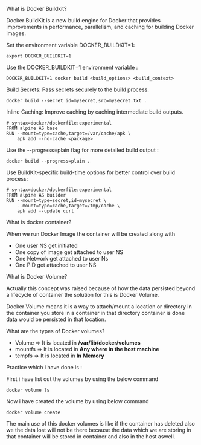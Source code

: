 What is Docker Buildkit?

Docker BuildKit is a new build engine for Docker that provides improvements in performance, parallelism, and caching for building Docker images.

Set the environment variable DOCKER_BUILDKIT=1:

	export DOCKER_BUILDKIT=1

Use the DOCKER_BUILDKIT=1 environment variable :

	DOCKER_BUILDKIT=1 docker build <build_options> <build_context>

Build Secrets: Pass secrets securely to the build process.

	docker build --secret id=mysecret,src=mysecret.txt .

Inline Caching: Improve caching by caching intermediate build outputs.

	# syntax=docker/dockerfile:experimental
	FROM alpine AS base
	RUN --mount=type=cache,target=/var/cache/apk \
	    apk add --no-cache <package>

Use the --progress=plain flag for more detailed build output :

	docker build --progress=plain .

Use BuildKit-specific build-time options for better control over build process:

	# syntax=docker/dockerfile:experimental
	FROM alpine AS builder
	RUN --mount=type=secret,id=mysecret \
	    --mount=type=cache,target=/tmp/cache \
	    apk add --update curl

What is docker container?

When we run Docker Image the container will be created along with

- One user NS get initiated
- One copy of image get attached to user NS
- One Network get attached to user Ns
- One PID get attached to user NS

What is Docker Volume?

Actually this concept was raised because of how the data persisted beyond a lifecycle of container the solution for this is Docker Volume.

Docker Volume means it is a way to attach/mount a location or directory in the container you store in a container in that directory container is done data would be persisted in that location.

What are the types of Docker volumes?

- Volume => It is located in **/var/lib/docker/volumes**
- mountfs => It is located in **Any where in the host machine**
- tempfs => It is located in **In Memory**

Practice which i have done is :

First i have list out the volumes by using the below command

	docker volume ls

Now i have created the volume by using below command

	docker volume create

The main use of this docker volumes is like if the container has deleted also we the data lost will not be there because the data which we are storing in that container will be stored in container and also in the host aswell.